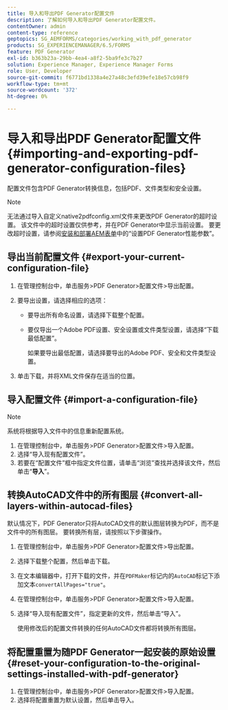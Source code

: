 ```yaml
---
title: 导入和导出PDF Generator配置文件
description: 了解如何导入和导出PDF Generator配置文件。
contentOwner: admin
content-type: reference
geptopics: SG_AEMFORMS/categories/working_with_pdf_generator
products: SG_EXPERIENCEMANAGER/6.5/FORMS
feature: PDF Generator
exl-id: b363b23a-29bb-4ea4-a8f2-5ba9fe3c7b27
solution: Experience Manager, Experience Manager Forms
role: User, Developer
source-git-commit: f6771bd1338a4e27a48c3efd39efe18e57cb98f9
workflow-type: tm+mt
source-wordcount: '372'
ht-degree: 0%

---
```


# 导入和导出PDF Generator配置文件 {#importing-and-exporting-pdf-generator-configuration-files}

配置文件包含PDF Generator转换信息，包括PDF、文件类型和安全设置。

>[!NOTE]
>
>无法通过导入自定义native2pdfconfig.xml文件来更改PDF Generator的超时设置。 该文件中的超时设置仅供参考，并在PDF Generator中显示当前设置。 要更改超时设置，请参阅[安装和部署AEM表单](https://www.adobe.com/go/learn_aemforms_installJBoss_63)中的“设置PDF Generator性能参数”。

## 导出当前配置文件 {#export-your-current-configuration-file}

1. 在管理控制台中，单击服务>PDF Generator>配置文件>导出配置。
1. 要导出设置，请选择相应的选项：

   * 要导出所有命名设置，请选择下载整个配置。
   * 要仅导出一个Adobe PDF设置、安全设置或文件类型设置，请选择“下载最低配置”。

     如果要导出最低配置，请选择要导出的Adobe PDF、安全和文件类型设置。

1. 单击下载，并将XML文件保存在适当的位置。

## 导入配置文件 {#import-a-configuration-file}

>[!NOTE]
>
>系统将根据导入文件中的信息重新配置系统。

1. 在管理控制台中，单击服务>PDF Generator>配置文件>导入配置。
1. 选择“导入现有配置文件”。
1. 若要在“配置文件”框中指定文件位置，请单击“浏览”查找并选择该文件，然后单击“**导入**”。

## 转换AutoCAD文件中的所有图层 {#convert-all-layers-within-autocad-files}

默认情况下，PDF Generator只将AutoCAD文件的默认图层转换为PDF，而不是文件中的所有图层。 要转换所有层，请按照以下步骤操作。

1. 在管理控制台中，单击服务>PDF Generator>配置文件>导出配置。
1. 选择下载整个配置，然后单击下载。
1. 在文本编辑器中，打开下载的文件，并在`PDFMaker`标记内的`AutoCAD`标记下添加文本`convertAllPages="true"`。
1. 在管理控制台中，单击服务>PDF Generator>配置文件>导入配置。
1. 选择“导入现有配置文件”，指定更新的文件，然后单击“导入”。

   使用修改后的配置文件转换的任何AutoCAD文件都将转换所有图层。

## 将配置重置为随PDF Generator一起安装的原始设置 {#reset-your-configuration-to-the-original-settings-installed-with-pdf-generator}

1. 在管理控制台中，单击服务>PDF Generator>配置文件>导入配置。
1. 选择将配置重置为默认设置，然后单击导入。
